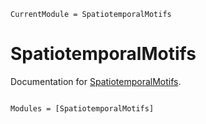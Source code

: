 ```@meta
CurrentModule = SpatiotemporalMotifs
```

# SpatiotemporalMotifs

Documentation for [SpatiotemporalMotifs](https://github.com/brendanjohnharris/SpatiotemporalMotifs.jl).

```@index
```

```@autodocs
Modules = [SpatiotemporalMotifs]
```
